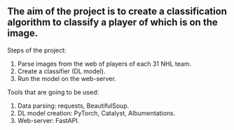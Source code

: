 ## The aim of the project is to create a classification algorithm to classify a player of which is on the image.

Steps of the project:
1. Parse images from the web of players of each 31 NHL team.
2. Create a classifier (DL model).
3. Run the model on the web-server.

Tools that are going to be used:
1. Data parsing: requests, BeautifulSoup.
2. DL model creation: PyTorch, Catalyst, Albumentations.
3. Web-server: FastAPI.